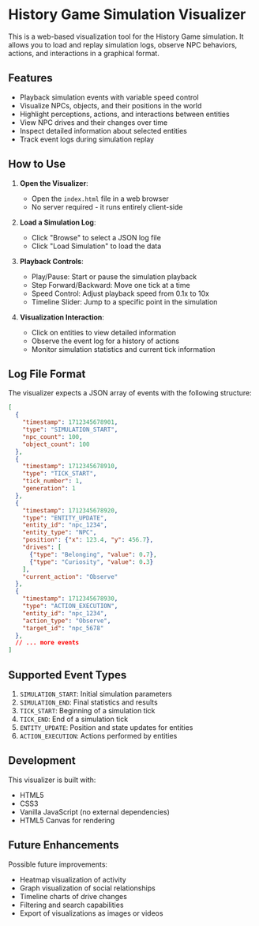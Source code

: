 # History Game Simulation Visualizer

This is a web-based visualization tool for the History Game simulation. It allows you to load and replay simulation logs, observe NPC behaviors, actions, and interactions in a graphical format.

## Features

- Playback simulation events with variable speed control
- Visualize NPCs, objects, and their positions in the world
- Highlight perceptions, actions, and interactions between entities
- View NPC drives and their changes over time
- Inspect detailed information about selected entities
- Track event logs during simulation replay

## How to Use

1. **Open the Visualizer**: 
   - Open the `index.html` file in a web browser
   - No server required - it runs entirely client-side

2. **Load a Simulation Log**:
   - Click "Browse" to select a JSON log file
   - Click "Load Simulation" to load the data

3. **Playback Controls**:
   - Play/Pause: Start or pause the simulation playback
   - Step Forward/Backward: Move one tick at a time
   - Speed Control: Adjust playback speed from 0.1x to 10x
   - Timeline Slider: Jump to a specific point in the simulation

4. **Visualization Interaction**:
   - Click on entities to view detailed information
   - Observe the event log for a history of actions
   - Monitor simulation statistics and current tick information

## Log File Format

The visualizer expects a JSON array of events with the following structure:

```json
[
  {
    "timestamp": 1712345678901,
    "type": "SIMULATION_START",
    "npc_count": 100,
    "object_count": 100
  },
  {
    "timestamp": 1712345678910,
    "type": "TICK_START",
    "tick_number": 1,
    "generation": 1
  },
  {
    "timestamp": 1712345678920,
    "type": "ENTITY_UPDATE",
    "entity_id": "npc_1234",
    "entity_type": "NPC",
    "position": {"x": 123.4, "y": 456.7},
    "drives": [
      {"type": "Belonging", "value": 0.7},
      {"type": "Curiosity", "value": 0.3}
    ],
    "current_action": "Observe"
  },
  {
    "timestamp": 1712345678930,
    "type": "ACTION_EXECUTION",
    "entity_id": "npc_1234",
    "action_type": "Observe",
    "target_id": "npc_5678"
  },
  // ... more events
]
```

## Supported Event Types

1. `SIMULATION_START`: Initial simulation parameters
2. `SIMULATION_END`: Final statistics and results
3. `TICK_START`: Beginning of a simulation tick
4. `TICK_END`: End of a simulation tick
5. `ENTITY_UPDATE`: Position and state updates for entities
6. `ACTION_EXECUTION`: Actions performed by entities

## Development

This visualizer is built with:
- HTML5
- CSS3
- Vanilla JavaScript (no external dependencies)
- HTML5 Canvas for rendering

## Future Enhancements

Possible future improvements:
- Heatmap visualization of activity
- Graph visualization of social relationships
- Timeline charts of drive changes
- Filtering and search capabilities
- Export of visualizations as images or videos